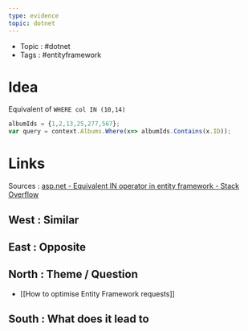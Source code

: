 ```yaml
---
type: evidence
topic: dotnet
---
```


- Topic : #dotnet 
- Tags : #entityframework

# Idea


Equivalent of `WHERE col IN (10,14)`

```javascript
albumIds = {1,2,13,25,277,567};
var query = context.Albums.Where(x=> albumIds.Contains(x.ID));
```

# Links

Sources : [asp.net - Equivalent IN operator in entity framework - Stack Overflow](https://stackoverflow.com/questions/31318405/equivalent-in-operator-in-entity-framework)

## West : Similar

## East : Opposite

## North : Theme / Question

- [[How to optimise Entity Framework requests]]


## South : What does it lead to


